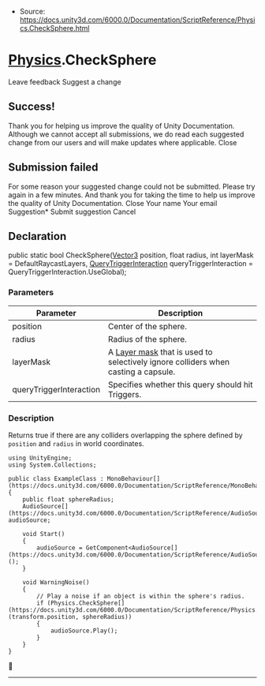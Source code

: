 * Source: https://docs.unity3d.com/6000.0/Documentation/ScriptReference/Physics.CheckSphere.html

#  [Physics](https://docs.unity3d.com/6000.0/Documentation/ScriptReference/Physics.html).CheckSphere
Leave feedback
Suggest a change
## Success!
Thank you for helping us improve the quality of Unity Documentation. Although we cannot accept all submissions, we do read each suggested change from our users and will make updates where applicable.
Close
## Submission failed
For some reason your suggested change could not be submitted. Please <a>try again</a> in a few minutes. And thank you for taking the time to help us improve the quality of Unity Documentation.
Close
Your name Your email Suggestion* Submit suggestion
Cancel
## Declaration
public static bool CheckSphere([Vector3](https://docs.unity3d.com/6000.0/Documentation/ScriptReference/Vector3.html) position, float radius, int layerMask = DefaultRaycastLayers, [QueryTriggerInteraction](https://docs.unity3d.com/6000.0/Documentation/ScriptReference/QueryTriggerInteraction.html) queryTriggerInteraction = QueryTriggerInteraction.UseGlobal); 
### Parameters
Parameter | Description  
---|---  
position | Center of the sphere.  
radius | Radius of the sphere.  
layerMask | A [Layer mask](https://docs.unity3d.com/6000.0/Documentation/Manual/Layers.html) that is used to selectively ignore colliders when casting a capsule.  
queryTriggerInteraction | Specifies whether this query should hit Triggers.  
### Description
Returns true if there are any colliders overlapping the sphere defined by `position` and `radius` in world coordinates.
```
using UnityEngine;
using System.Collections;  
  
public class ExampleClass : MonoBehaviour[](https://docs.unity3d.com/6000.0/Documentation/ScriptReference/MonoBehaviour.html)
{
    public float sphereRadius;
    AudioSource[](https://docs.unity3d.com/6000.0/Documentation/ScriptReference/AudioSource.html) audioSource;  
  
    void Start()
    {
        audioSource = GetComponent<AudioSource[](https://docs.unity3d.com/6000.0/Documentation/ScriptReference/AudioSource.html)>();
    }  
  
    void WarningNoise()
    {
        // Play a noise if an object is within the sphere's radius.
        if (Physics.CheckSphere[](https://docs.unity3d.com/6000.0/Documentation/ScriptReference/Physics.CheckSphere.html)(transform.position, sphereRadius))
        {
            audioSource.Play();
        }
    }
}

```

* * *
